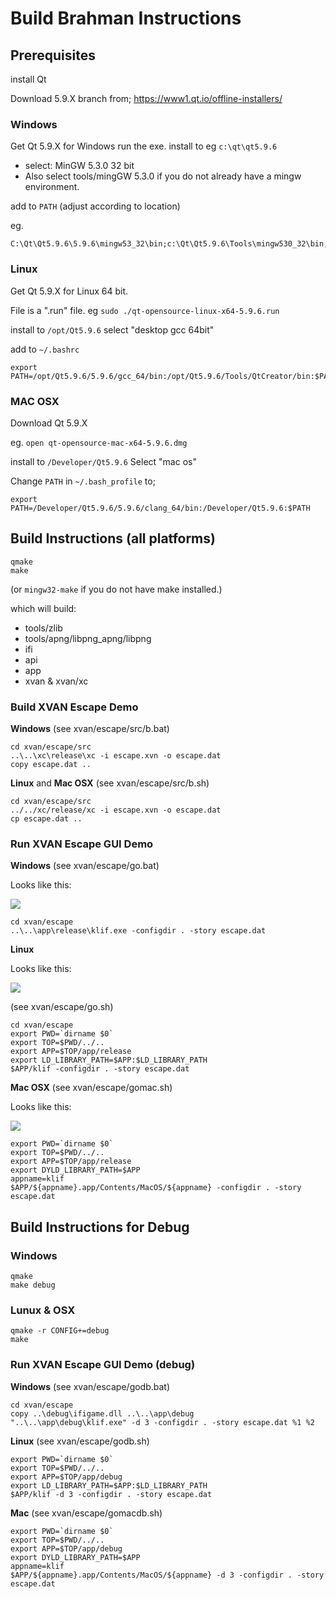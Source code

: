 # Build Brahman Instructions

## Prerequisites

install Qt

Download 5.9.X branch from;
https://www1.qt.io/offline-installers/

### Windows

Get Qt 5.9.X for Windows
run the exe. install to eg `c:\qt\qt5.9.6`

* select: MinGW 5.3.0 32 bit
* Also select tools/mingGW 5.3.0 if you do not already have a mingw environment.

add to `PATH` (adjust according to location)

eg.
```
C:\Qt\Qt5.9.6\5.9.6\mingw53_32\bin;c:\Qt\Qt5.9.6\Tools\mingw530_32\bin;C:\Qt\Qt5.9.6\Tools\QtCreator\bin
```

### Linux

Get Qt 5.9.X for Linux 64 bit.

File is a ".run" file.
eg `sudo ./qt-opensource-linux-x64-5.9.6.run`

install to `/opt/Qt5.9.6`
select "desktop gcc 64bit"

add to `~/.bashrc`

```
export PATH=/opt/Qt5.9.6/5.9.6/gcc_64/bin:/opt/Qt5.9.6/Tools/QtCreator/bin:$PATH
```

### MAC OSX

Download Qt 5.9.X 

eg.
`open qt-opensource-mac-x64-5.9.6.dmg`

install to `/Developer/Qt5.9.6`
Select "mac os"

Change `PATH` in `~/.bash_profile` to;

```
export PATH=/Developer/Qt5.9.6/5.9.6/clang_64/bin:/Developer/Qt5.9.6:$PATH
```
 
## Build Instructions (all platforms)

```
qmake
make  
```

(or `mingw32-make` if you do not have make installed.)

which will build:
* tools/zlib
* tools/apng/libpng_apng/libpng
* ifi
* api
* app
* xvan & xvan/xc

### Build XVAN Escape Demo

**Windows**
(see xvan/escape/src/b.bat)
```
cd xvan/escape/src
..\..\xc\release\xc -i escape.xvn -o escape.dat
copy escape.dat ..
```

**Linux** and **Mac OSX**
(see xvan/escape/src/b.sh)
```
cd xvan/escape/src
../../xc/release/xc -i escape.xvn -o escape.dat
cp escape.dat ..
```

### Run XVAN Escape GUI Demo

**Windows**
(see xvan/escape/go.bat)

Looks like this:

![](doc/winxvan1.jpg)

```
cd xvan/escape
..\..\app\release\klif.exe -configdir . -story escape.dat
```

**Linux**

Looks like this:

![](doc/linuxxvan1.jpg)

(see xvan/escape/go.sh)
```
cd xvan/escape
export PWD=`dirname $0`
export TOP=$PWD/../..
export APP=$TOP/app/release
export LD_LIBRARY_PATH=$APP:$LD_LIBRARY_PATH
$APP/klif -configdir . -story escape.dat
```

**Mac OSX**
(see xvan/escape/gomac.sh)

Looks like this:

![](doc/macxvan1.jpg)

```
export PWD=`dirname $0`
export TOP=$PWD/../..
export APP=$TOP/app/release
export DYLD_LIBRARY_PATH=$APP
appname=klif
$APP/${appname}.app/Contents/MacOS/${appname} -configdir . -story escape.dat
```

## Build Instructions for Debug

### Windows

```
qmake
make debug
```

### Lunux & OSX
```
qmake -r CONFIG+=debug
make
```

### Run XVAN Escape GUI Demo (debug)

**Windows**
(see xvan/escape/godb.bat)

```
cd xvan/escape
copy ..\debug\ifigame.dll ..\..\app\debug
"..\..\app\debug\klif.exe" -d 3 -configdir . -story escape.dat %1 %2
```

**Linux**
(see xvan/escape/godb.sh)
```
export PWD=`dirname $0`
export TOP=$PWD/../..
export APP=$TOP/app/debug
export LD_LIBRARY_PATH=$APP:$LD_LIBRARY_PATH
$APP/klif -d 3 -configdir . -story escape.dat
```

**Mac**
(see xvan/escape/gomacdb.sh)

```
export PWD=`dirname $0`
export TOP=$PWD/../..
export APP=$TOP/app/debug
export DYLD_LIBRARY_PATH=$APP
appname=klif
$APP/${appname}.app/Contents/MacOS/${appname} -d 3 -configdir . -story escape.dat
```




